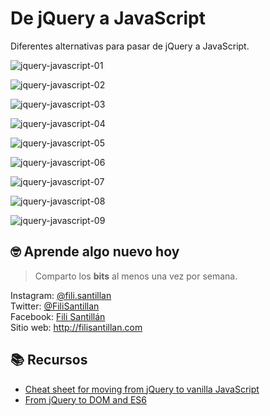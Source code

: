 # De jQuery a JavaScript

Diferentes alternativas para pasar de jQuery a JavaScript.

![jquery-javascript-01](./post-01.png)

![jquery-javascript-02](./post-02.png)

![jquery-javascript-03](./post-03.png)

![jquery-javascript-04](./post-04.png)

![jquery-javascript-05](./post-05.png)

![jquery-javascript-06](./post-06.png)

![jquery-javascript-07](./post-07.png)

![jquery-javascript-08](./post-08.png)

![jquery-javascript-09](./post-09.png)


## 🤓 Aprende algo nuevo hoy

> Comparto los **bits** al menos una vez por semana.

Instagram: [@fili.santillan](https://www.instagram.com/fili.santillan/)  
Twitter: [@FiliSantillan](https://twitter.com/FiliSantillan)  
Facebook: [Fili Santillán](https://www.facebook.com/FiliSantillan96/)  
Sitio web: http://filisantillan.com  

## 📚 Recursos

- [Cheat sheet for moving from jQuery to vanilla JavaScript](https://tobiasahlin.com/blog/move-from-jquery-to-vanilla-javascript/#working-with-classes)
- [From jQuery to DOM and ES6](https://www.lewagon.com/blog/from-jquery-to-dom-and-es6)
